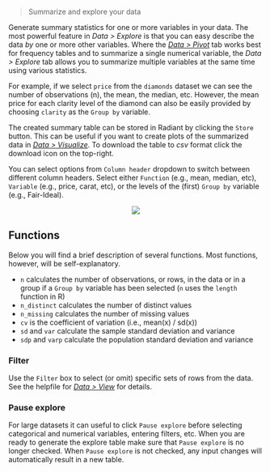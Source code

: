 > Summarize and explore your data

Generate summary statistics for one or more variables in your data. The most powerful feature in _Data > Explore_ is that you can easy describe the data _by_ one or more other variables. Where the <a href="/docs/data/pivot.html" target="_blank">_Data > Pivot_</a> tab works best for frequency tables and to summarize a single numerical variable, the _Data > Explore_ tab allows you to summarize multiple variables at the same time using various statistics.

For example, if we select `price` from the `diamonds` dataset we can see the number of observations (n), the mean, the median, etc. However, the mean price for each clarity level of the diamond can also be easily provided by choosing `clarity` as the `Group by` variable.

The created summary table can be stored in Radiant by clicking the `Store` button. This can be useful if you want to create plots of the summarized data in <a href="/docs/data/visualize.html" target="_blank">_Data > Visualize_</a>. To download the table to _csv_ format click the download icon on the top-right.

You can select options from `Column header` dropdown to switch between different column headers. Select either `Function` (e.g., mean, median, etc), `Variable` (e.g., price, carat, etc), or the levels of the (first) `Group by` variable (e.g., Fair-Ideal).

<p align="center"><img src="figures/explore.png"></p>

## Functions

Below you will find a brief description of several functions. Most functions, however, will be self-explanatory.
* `n` calculates the number of observations, or rows, in the data or in a group if a `Group by` variable has been selected (`n` uses the `length` function in R)
* `n_distinct` calculates the number of distinct values
* `n_missing` calculates the number of missing values
* `cv` is the coefficient of variation (i.e., mean(x) / sd(x))
* `sd` and `var` calculate the sample standard deviation and variance
* `sdp` and `varp` calculate the population standard deviation and variance

### Filter

Use the `Filter` box to select (or omit) specific sets of rows from the data. See the helpfile for <a href="/docs/data/view.html" target="_blank">_Data > View_</a> for details.

### Pause explore

For large datasets it can useful to click `Pause explore` before selecting categorical and numerical variables, entering filters, etc. When you are ready to generate the explore table make sure that `Pause explore` is no longer checked. When `Pause explore` is not checked, any input changes will automatically result in a new table.
